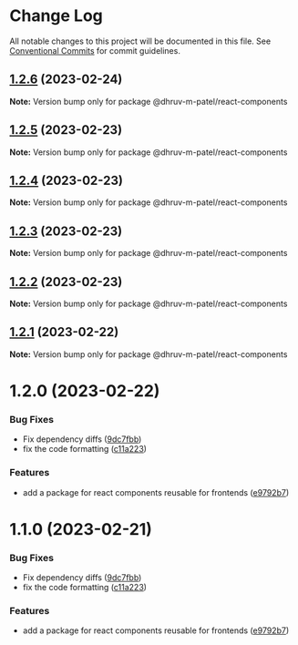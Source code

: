 # Change Log

All notable changes to this project will be documented in this file.
See [Conventional Commits](https://conventionalcommits.org) for commit guidelines.

## [1.2.6](https://github.com/dhruv-m-patel/node-react-monorepo/compare/@dhruv-m-patel/react-components@1.2.5...@dhruv-m-patel/react-components@1.2.6) (2023-02-24)

**Note:** Version bump only for package @dhruv-m-patel/react-components

## [1.2.5](https://github.com/dhruv-m-patel/node-react-monorepo/compare/@dhruv-m-patel/react-components@1.2.4...@dhruv-m-patel/react-components@1.2.5) (2023-02-23)

**Note:** Version bump only for package @dhruv-m-patel/react-components

## [1.2.4](https://github.com/dhruv-m-patel/node-react-monorepo/compare/@dhruv-m-patel/react-components@1.2.3...@dhruv-m-patel/react-components@1.2.4) (2023-02-23)

**Note:** Version bump only for package @dhruv-m-patel/react-components

## [1.2.3](https://github.com/dhruv-m-patel/node-react-monorepo/compare/@dhruv-m-patel/react-components@1.2.2...@dhruv-m-patel/react-components@1.2.3) (2023-02-23)

**Note:** Version bump only for package @dhruv-m-patel/react-components

## [1.2.2](https://github.com/dhruv-m-patel/node-react-monorepo/compare/@dhruv-m-patel/react-components@1.2.1...@dhruv-m-patel/react-components@1.2.2) (2023-02-23)

**Note:** Version bump only for package @dhruv-m-patel/react-components

## [1.2.1](https://github.com/dhruv-m-patel/node-react-monorepo/compare/@dhruv-m-patel/react-components@1.2.0...@dhruv-m-patel/react-components@1.2.1) (2023-02-22)

**Note:** Version bump only for package @dhruv-m-patel/react-components

# 1.2.0 (2023-02-22)

### Bug Fixes

- Fix dependency diffs ([9dc7fbb](https://github.com/dhruv-m-patel/node-react-monorepo/commit/9dc7fbb59532590da154c9bb136de19716100aba))
- fix the code formatting ([c11a223](https://github.com/dhruv-m-patel/node-react-monorepo/commit/c11a223ae9225685ae5c8814e55c6d12fb013283))

### Features

- add a package for react components reusable for frontends ([e9792b7](https://github.com/dhruv-m-patel/node-react-monorepo/commit/e9792b78e0a915d1043a03e232a58b0b90badeea))

# 1.1.0 (2023-02-21)

### Bug Fixes

- Fix dependency diffs ([9dc7fbb](https://github.com/dhruv-m-patel/node-react-monorepo/commit/9dc7fbb59532590da154c9bb136de19716100aba))
- fix the code formatting ([c11a223](https://github.com/dhruv-m-patel/node-react-monorepo/commit/c11a223ae9225685ae5c8814e55c6d12fb013283))

### Features

- add a package for react components reusable for frontends ([e9792b7](https://github.com/dhruv-m-patel/node-react-monorepo/commit/e9792b78e0a915d1043a03e232a58b0b90badeea))
